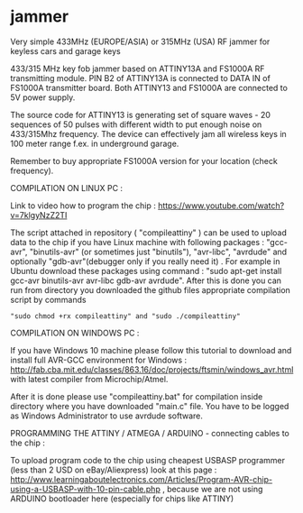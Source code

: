 # jammer
Very simple 433MHz (EUROPE/ASIA) or 315MHz (USA) RF jammer for keyless cars and garage keys

433/315 MHz key fob jammer based on ATTINY13A and FS1000A RF transmitting module. 
PIN B2 of ATTINY13A is connected to DATA IN of FS1000A transmitter board.
Both ATTINY13 and FS1000A are connected to 5V power supply. 

The source code for ATTINY13 is generating set of square waves - 20 sequences of 50 pulses with different width to put enough noise on 433/315Mhz frequency. The device can effectively jam all wireless keys in 100 meter range f.ex. in underground garage.

Remember to buy appropriate FS1000A version for your location (check frequency).

COMPILATION ON LINUX PC :

Link to video how to program the chip : https://www.youtube.com/watch?v=7klgyNzZ2TI

The script attached in repository ( "compileattiny" ) can be used to upload data to the chip if you have Linux machine with following packages : "gcc-avr", "binutils-avr" (or sometimes just "binutils"), "avr-libc", "avrdude" and optionally "gdb-avr"(debugger only if you really need it) . For example in Ubuntu download these packages using command : "sudo apt-get install gcc-avr binutils-avr avr-libc gdb-avr avrdude". After this is done you can run from directory you downloaded the github files appropriate compilation script by commands

    "sudo chmod +rx compileattiny" and "sudo ./compileattiny"

COMPILATION ON WINDOWS PC :

If you have Windows 10 machine please follow this tutorial to download and install full AVR-GCC environment for Windows : http://fab.cba.mit.edu/classes/863.16/doc/projects/ftsmin/windows_avr.html with latest compiler from Microchip/Atmel.

After it is done please use "compileattiny.bat"  for compilation inside directory where you have downloaded "main.c" file. You have to be logged as Windows Administrator to use avrdude software.

PROGRAMMING THE ATTINY / ATMEGA / ARDUINO - connecting cables to the chip :

To upload program code to the chip using cheapest USBASP programmer (less than 2 USD on eBay/Aliexpress) look at this page : http://www.learningaboutelectronics.com/Articles/Program-AVR-chip-using-a-USBASP-with-10-pin-cable.php , because we are not using ARDUINO bootloader here (especially for chips like ATTINY)
